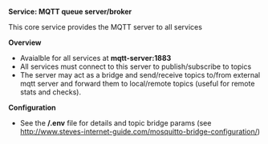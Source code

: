 **Service: MQTT queue server/broker**

This core service provides the MQTT server to all services

**Overview**

* Avaialble for all services at **mqtt-server:1883**
* All services must connect to this server to publish/subscribe to topics
* The server may act as a bridge and send/receive topics to/from external mqtt server and forward them to local/remote topics (useful for remote stats and checks).  

**Configuration**

* See the **/.env** file for details and topic bridge params (see http://www.steves-internet-guide.com/mosquitto-bridge-configuration/)

